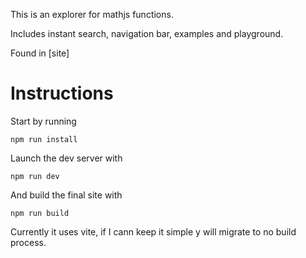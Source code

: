 This is an explorer for mathjs functions.

Includes instant search, navigation bar, examples and playground.

Found in [site]

# Instructions

Start by running
```
npm run install
```
Launch the dev server with
```
npm run dev
````
And build the final site with
```
npm run build
```

Currently it uses vite, if I cann keep it simple y will migrate to no build process.